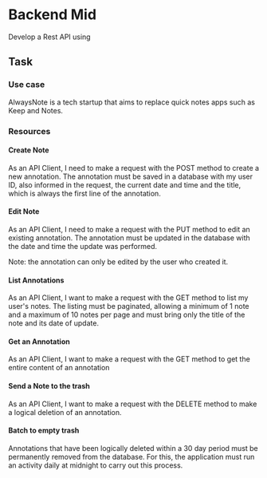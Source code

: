 # Backend Mid

Develop a Rest API using

## Task

### Use case

AlwaysNote is a tech startup that aims to replace quick notes apps such as Keep and Notes.

### Resources

#### Create Note
As an API Client, I need to make a request with the POST method to create a new annotation. The annotation must be saved in a database with my user ID, also informed in the request, the current date and time and the title, which is always the first line of the annotation.

#### Edit Note
As an API Client, I need to make a request with the PUT method to edit an existing annotation. The annotation must be updated in the database with the date and time the update was performed.

Note: the annotation can only be edited by the user who created it.

#### List Annotations
As an API Client, I want to make a request with the GET method to list my user's notes. The listing must be paginated, allowing a minimum of 1 note and a maximum of 10 notes per page and must bring only the title of the note and its date of update.

#### Get an Annotation
As an API Client, I want to make a request with the GET method to get the entire content of an annotation

#### Send a Note to the trash
As an API Client, I want to make a request with the DELETE method to make a logical deletion of an annotation.

#### Batch to empty trash
Annotations that have been logically deleted within a 30 day period must be permanently removed from the database. For this, the application must run an activity daily at midnight to carry out this process.

